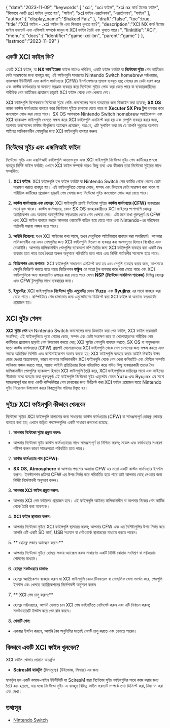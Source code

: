 {
   "date":"2023-11-09",
   "keywords":[
"xci",
"xci ফাইল",
"xci nx কার্ড ইমেজ ফাইল",
"কিভাবে একটি xci ফাইল খুলতে হয়",
"ফাইল",
"xci ফাইল এক্সটেনশন",
"এক্সটেনশন",
"ফাইল"
],
   "author":{
      "display_name":"Shakeel Faiz"
},
   "draft":"false",
   "toc":true,
   "title":"XCI ফাইল - .xci ফাইল কি এবং কিভাবে খুলতে হয়?",
   "description":"XCI NX কার্ড ইমেজ ফাইল ফরম্যাট এবং এপিআই সম্পর্কে জানুন যা XCI ফাইল তৈরি এবং খুলতে পারে।",
   "linktitle":"XCI",
   "menu":{
      "docs":{
         "identifier":"game-xci-bn",
         "parent":"game"
}
},
   "lastmod":"2023-11-09"
}

## একটি XCI ফাইল কি?

একটি XCI ফাইল, যা **NX কার্ড ইমেজ** ফাইল নামেও পরিচিত, একটি ফাইল ফর্ম্যাট যা **নিন্টেন্ডো সুইচ** গেম কার্টিজের ডেটা সংরক্ষণের জন্য ব্যবহৃত হয়; এই ফাইলগুলি সাধারণত Nintendo Switch homebrew সফ্টওয়্যার, ব্যাকআপ ইউটিলিটি এবং কাস্টম ফার্মওয়্যার (CFW) ইনস্টলেশনের প্রসঙ্গে ব্যবহৃত হয়; গেমের রম ডেটা ধারণ করে এবং কাস্টম ফার্মওয়্যার বা অন্যান্য সরঞ্জাম ব্যবহার করে নিন্টেন্ডো সুইচে লোড করা যেতে পারে যা ব্যবহারকারীদের শারীরিক গেম কার্টিজের প্রয়োজন ছাড়াই XCI ফাইল থেকে গেম খেলতে দেয়।

XCI ফাইলগুলি বিশেষভাবে নিন্টেন্ডো সুইচ গেমিং কনসোলের সাথে ব্যবহারের জন্য ডিজাইন করা হয়েছে; **SX OS** নামক কাস্টম ফার্মওয়্যার ব্যবহার করে নিন্টেন্ডো সুইচে চালানো যেতে পারে যা **Xecuter SX Pro টুল** ব্যবহার করে কনসোলে লোড করা যেতে পারে। SX OS আপনাকে Nintendo Switch homebrew অ্যাপ্লিকেশন এবং XCI ব্যাকআপ ফাইলগুলি খেলতে সক্ষম করে৷ XCI ফাইলগুলি এনক্রিপ্ট করা হয় এবং সেগুলি ব্যবহার করার জন্য, আপনার কনসোলের মাস্টার কীগুলিতে অ্যাক্সেস প্রয়োজন; অতএব, এটি সুপারিশ করা হয় যে আপনি শুধুমাত্র আপনার আইনত মালিকানাধীন গেমগুলির জন্য XCI ফাইলগুলি ব্যবহার করুন৷

## নিন্টেন্ডো সুইচ এবং এক্সসিআই ফাইল

নিন্টেন্ডো সুইচ এবং এক্সসিআই ফাইলগুলি আন্তঃসংযুক্ত এবং XCI ফাইলগুলি নিন্টেন্ডো সুইচ গেম কার্টিজের প্রসঙ্গে ব্যবহৃত নির্দিষ্ট ফাইল ফর্ম্যাট; এখানে XCI ফাইল সম্পর্কে আরও কিছু তথ্য এবং কীভাবে তারা নিন্টেন্ডো সুইচের সাথে সম্পর্কিত:

1.  **XCI ফাইল**: XCI ফাইলগুলি হল ফাইল ফর্ম্যাট যা Nintendo Switch গেম কার্টিজ থেকে গেমের ডেটা সংরক্ষণ করতে ব্যবহৃত হয়। এই ফাইলগুলিতে গেমের কোড, সম্পদ এবং বিন্যাসে ডেটা সংরক্ষণ করা থাকে যা শারীরিক কার্টিজের প্রয়োজন ছাড়াই গেম খেলার জন্য নিন্টেন্ডো সুইচ কনসোলে লোড করা যেতে পারে।
    
2.  **কাস্টম ফার্মওয়্যার এবং হোমব্রু**: XCI ফাইলগুলি প্রায়ই নিন্টেন্ডো সুইচে **কাস্টম ফার্মওয়্যার (CFW)** ব্যবহারের সাথে যুক্ত থাকে। কাস্টম ফার্মওয়্যার, যেমন SX OS ব্যবহারকারীদের XCI ফাইলের পাশাপাশি হোমব্রু অ্যাপ্লিকেশন এবং অন্যান্য অনানুষ্ঠানিক সফ্টওয়্যার থেকে গেম খেলতে দেয়। এটা মনে রাখা গুরুত্বপূর্ণ যে CFW এবং XCI ফাইল ব্যবহার করলে আপনার ওয়ারেন্টি বাতিল হয়ে যেতে পারে এবং Nintendo-এর পরিষেবার শর্তাবলী সম্ভাব্য লঙ্ঘন হতে পারে।
    
3.  **আইনি বিবেচনা**: যখন XCI ফাইলের কথা আসে, তখন সেগুলিকে আইনিভাবে ব্যবহার করা অপরিহার্য। আপনার মালিকানাধীন নয় এমন গেমগুলির জন্য XCI ফাইলগুলি বিতরণ বা ব্যবহার করা জলদস্যুতা হিসাবে বিবেচিত এবং বেআইনি। আপনার মালিকানাধীন গেমগুলির ব্যাকআপ কপি তৈরির জন্য XCI ফাইলগুলি ব্যবহার করা একটি বৈধ ব্যবহার হতে পারে তবে বৈধতা অঞ্চল অনুসারে পরিবর্তিত হতে পারে এবং নির্দিষ্ট শর্তাবলীর সাপেক্ষে হতে পারে।
    
4.  **ডিক্রিপশন এবং রূপান্তর**: XCI ফাইলগুলি সাধারণত এনক্রিপ্ট করা হয় এবং সেগুলি ব্যবহার করার জন্য, আপনাকে সেগুলি ডিক্রিপ্ট করতে হতে পারে৷ ডিক্রিপশন **হ্যাক্টুল** এর মতো টুল ব্যবহার করে করা যেতে পারে এবং XCI ফাইলগুলিকে অন্য ফরম্যাটেও রূপান্তর করা যেতে পারে যেমন **NSP (নিন্টেন্ডো সাবমিশন প্যাকেজ)** বিভিন্ন হোমব্রু এবং CFW টুলগুলির সাথে ব্যবহারের জন্য।
    
5.  **ইমুলেটর**: XCI ফাইলগুলিকে **নিন্টেন্ডো সুইচ এমুলেটর** যেমন **Yuzu** এবং **Ryujinx** এর সাথে ব্যবহার করা যেতে পারে। কম্পিউটারে গেম চালানোর জন্য এমুলেটরদের ডিক্রিপ্ট করা XCI ফাইল বা অন্যান্য ফরম্যাটের প্রয়োজন হয়।

## XCI সুইচ গেমস

**XCI সুইচ গেম** হল Nintendo Switch কনসোলের জন্য ডিজাইন করা গেম ফাইল, XCI ফাইল ফরম্যাটে সংরক্ষিত; এই ফাইলগুলিতে পুরো গেমের কোড, সম্পদ এবং ডেটা সংরক্ষণ করে যা খেলোয়াড়দের শারীরিক গেম কার্টিজের প্রয়োজন ছাড়াই গেম উপভোগ করতে দেয়; XCI স্যুইচ গেমগুলি ব্যবহার করতে, SX OS বা বায়ুমণ্ডলের মতো কাস্টম ফার্মওয়্যার (CFW) প্রায়শই খেলোয়াড়দের XCI ফাইলগুলি থেকে গেম চালানোর জন্য সক্ষম করতে এবং সম্ভাব্য অতিরিক্ত বৈশিষ্ট্য এবং কাস্টমাইজেশন অফার করতে হয়; XCI ফাইলগুলি ব্যবহার করার আইনি দিকটির উপর জোর দেওয়া অত্যাবশ্যক, কারণ আপনার মালিকানাধীন XCI ফাইলগুলি থেকে গেম খেলা কপিরাইট এবং বৌদ্ধিক সম্পত্তি অধিকার লঙ্ঘন করতে পারে, সম্ভাব্য আইনি প্রতিক্রিয়ার দিকে পরিচালিত করে৷ যদিও কিছু ব্যবহারকারী তাদের বৈধ মালিকানাধীন গেমগুলির ব্যাকআপ হিসাবে XCI ফাইলগুলি তৈরি করে, XCI ফাইলগুলিকে দায়িত্বের সাথে এবং আইনের সীমানার মধ্যে ব্যবহার করা গুরুত্বপূর্ণ৷ এই ফাইলগুলি নিন্টেন্ডো সুইচ এমুলেটর যেমন Yuzu এবং Ryujinx এর সাথে সামঞ্জস্যপূর্ণ যার জন্য একটি কম্পিউটারে গেম চালানোর জন্য ডিক্রিপ্ট করা XCI ফাইল প্রয়োজন যাতে Nintendo সুইচ শিরোনাম উপভোগ করার বিকল্পগুলির পরিসর বিস্তৃত হয়।

## সুইচে XCI ফাইলগুলি কীভাবে খেলবেন

নিন্টেন্ডো সুইচে XCI ফাইলগুলি চালানোর জন্য সাধারণত কাস্টম ফার্মওয়্যার (CFW) বা সামঞ্জস্যপূর্ণ হোমব্রু লোডার ব্যবহার করা হয়; এখানে জড়িত পদক্ষেপগুলির একটি সাধারণ রূপরেখা রয়েছে:

1.  **আপনার নিন্টেন্ডো সুইচ প্রস্তুত করুন:**
    
- আপনার নিন্টেন্ডো সুইচ কাস্টম ফার্মওয়্যারের সাথে সামঞ্জস্যপূর্ণ তা নিশ্চিত করুন; মডেল এবং ফার্মওয়্যার সংস্করণ পরীক্ষা করুন কারণ সামঞ্জস্যতা পরিবর্তিত হতে পারে।
2.  **কাস্টম ফার্মওয়্যার পান (CFW):**
    
- **SX OS**, **Atmosphere** বা আপনার পছন্দের অন্যান্য CFW এর মতো একটি কাস্টম ফার্মওয়্যার ইনস্টল করুন। ইনস্টলেশন প্রক্রিয়া CFW এর উপর নির্ভর করে পরিবর্তিত হতে পারে তাই আপনার বেছে নেওয়ার জন্য নির্দিষ্ট নির্দেশাবলী অনুসরণ করুন।
3.  **আপনার XCI ফাইল প্রস্তুত করুন:**
    
- আপনার XCI গেম ফাইলের প্রয়োজন হবে। এই ফাইলগুলি আইনত মালিকানাধীন বা আপনার নিজের গেম কার্টিজ থেকে তৈরি করা আবশ্যক।
4.  **XCI ফাইল স্থানান্তর করুন:**
    
- আপনার নিন্টেন্ডো সুইচে XCI ফাইলগুলি স্থানান্তর করুন; আপনার CFW এবং এর বৈশিষ্ট্যগুলির উপর নির্ভর করে আপনি এটি একটি SD কার্ড, USB সংযোগ বা নেটওয়ার্ক স্থানান্তরের মাধ্যমে করতে পারেন।
5.  ** হোমব্রু লঞ্চার অ্যাক্সেস করুন:**
    
- আপনার নিন্টেন্ডো সুইচে হোমব্রু লঞ্চার অ্যাক্সেস করুন সাধারণত একটি নির্দিষ্ট বোতাম সংমিশ্রণ বা সফ্টওয়্যার শোষণের মাধ্যমে।
6.  **হোমব্রু সফটওয়্যার চালান:**
    
- হোমব্রু অ্যাপ্লিকেশন ব্যবহার করুন যা XCI ফাইলগুলি যেমন টিনফয়েল বা গোল্ডলিফ খেলা সমর্থন করে, গেমগুলি ইনস্টল এবং খেলতে অ্যাপ্লিকেশনের নির্দেশাবলী অনুসরণ করুন৷
7.  ** XCI গেম চালু করুন:**
    
- হোমব্রু সফ্টওয়্যারে, আপনি খেলতে চান XCI গেম ফাইলটিতে নেভিগেট করুন এবং এটি নির্বাচন করুন; সফটওয়্যারটি ইন্সটল করে গেম রান করবে।
8.  **খেলাটি খেল:**
    
- একবার ইন্সটল করলে, আপনি বৈধ অনুলিপির মতোই গেমটি চালু করতে এবং খেলতে পারেন।

## কিভাবে একটি XCI ফাইল খুলবেন?

XCI ফাইল খোলার প্রোগ্রাম অন্তর্ভুক্ত

- **SciresM হ্যাকটুল** (বিনামূল্যে) (উইন্ডোজ, লিনাক্স) এর জন্য

হ্যাকটুল হল একটি কমান্ড-লাইন ইউটিলিটি যা SciresM দ্বারা নিন্টেন্ডো সুইচ ফাইলগুলির সাথে কাজ করার জন্য তৈরি করা হয়েছে, যার মধ্যে নিন্টেন্ডো সুইচ-এ ব্যবহৃত বিভিন্ন ফাইল ফরম্যাট সম্পর্কে তথ্য ডিক্রিপ্ট করা, নিষ্কাশন করা এবং দেখা।

## তথ্যসূত্র
* [Nintendo Switch](https://en.wikipedia.org/wiki/Nintendo_Switch)
